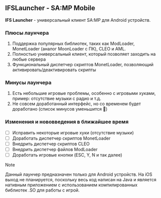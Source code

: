 ## IFSLauncher - SA:MP Mobile
**IFS Launcher** - универсальный клиент SA:MP для Android устройств.

### Плюсы лаунчера
1. Поддержка популярных библиотек, таких как ModLoader, MonetLoader (аналог MoonLoader c ПК), CLEO и AML.
2. Полностью универсальный клиент, который позволяет заходить на любые сервера
3. Функциональный диспетчер скриптов MonetLoader, позволяющий активировать/деактивировать скрипты

### Минусы лаунчера
1. Есть небольшие игровые проблемы, особенно с игровыми хуками, пример: отсутствие музыки с радио и т.д.
2. Не совсем доработанный интерфейс, но со временем будет доработано (список минусов уменьшится :tada:)

### Изменения и нововведения в ближайшее время
- [ ] Исправить некоторые игровые хуки (отсутствие музыки)
- [ ] Доработать диспетчер скриптов MonetLoader
- [ ] Внедрить диспетчер скриптов CLEO
- [ ] Внедрить диспетчер файлов ModLoader
- [ ] Доработать игровые кнопки (ESC, Y, N и так далее)

> [!NOTE]
> Данный лаунчер предназначен только для Android устройств. На iOS выход не планируется, поскольку весь код написан на Java и является нативным приложением с использованием компилированных библиотек .SO для работы с игрой.
